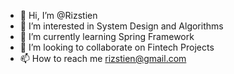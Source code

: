 - 👋 Hi, I’m @Rizstien
- 👀 I’m interested in System Design and Algorithms
- 🌱 I’m currently learning Spring Framework
- 💞️ I’m looking to collaborate on Fintech Projects
- 📫 How to reach me rizstien@gmail.com

<!---
Rizstien/Rizstien is a ✨ special ✨ repository because its `README.md` (this file) appears on your GitHub profile.
You can click the Preview link to take a look at your changes.
--->
